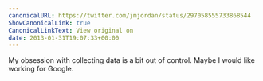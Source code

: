 ```yaml
---
canonicalURL: https://twitter.com/jmjordan/status/297058555733868544
ShowCanonicalLink: true
CanonicalLinkText: View original on
date: 2013-01-31T19:07:33+00:00
---
```

My obsession with collecting data is a bit out of control. Maybe I would like working for Google.